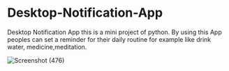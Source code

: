 # Desktop-Notification-App
Desktop Notification App
this is a mini project of python.
By using this App peoples can set a reminder for their daily routine for example like drink water, medicine,meditation.

![Screenshot (476)](https://github.com/abhijeet2603/Desktop-Notification-App/assets/130207398/efd93de9-14a5-4054-8050-00be45481bac)

